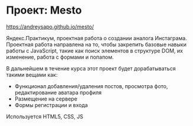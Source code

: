 # Проект: Mesto
https://andreysapo.github.io/mesto/

Яндекс.Практикум, проектная работа о создании аналога Инстаграма.
Проектная работа направлена на то, чтобы закрепить базовые навыки работы с JavaScript, такие как поиск элементов в структуре DOM, их изменение, работа с формами и попапом.

В дальнейшем в течение курса этот проект будет дорабатываться такими вещами как:
* Функционал добавления/удаления постов, просмотра фото, редактирование аватара профиля
* Размещение на сервере
* Формы регистрации и входа

Используется HTML5, CSS, JS